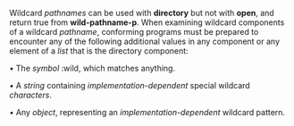  

Wildcard *pathnames* can be used with **directory** but not with **open**, and return true from **wild-pathname-p**. When examining wildcard components of a wildcard *pathname*, conforming programs must be prepared to encounter any of the following additional values in any component or any element of a *list* that is the directory component: 

*•* The *symbol* :wild, which matches anything. 

*•* A *string* containing *implementation-dependent* special wildcard *characters*. 

*•* Any *object*, representing an *implementation-dependent* wildcard pattern. 



 

 

